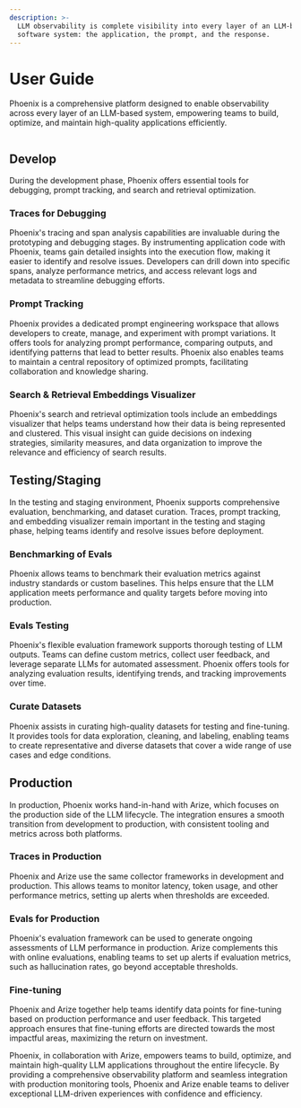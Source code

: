 ```yaml
---
description: >-
  LLM observability is complete visibility into every layer of an LLM-based
  software system: the application, the prompt, and the response.
---
```


# User Guide

Phoenix is a comprehensive platform designed to enable observability across every layer of an LLM-based system, empowering teams to build, optimize, and maintain high-quality applications efficiently.

<figure><img src="https://storage.googleapis.com/arize-assets/phoenix/assets/images/user_guide.png" alt=""><figcaption></figcaption></figure>

## Develop

During the development phase, Phoenix offers essential tools for debugging, prompt tracking, and search and retrieval optimization.

### Traces for Debugging

Phoenix's tracing and span analysis capabilities are invaluable during the prototyping and debugging stages. By instrumenting application code with Phoenix, teams gain detailed insights into the execution flow, making it easier to identify and resolve issues. Developers can drill down into specific spans, analyze performance metrics, and access relevant logs and metadata to streamline debugging efforts.

### Prompt Tracking

Phoenix provides a dedicated prompt engineering workspace that allows developers to create, manage, and experiment with prompt variations. It offers tools for analyzing prompt performance, comparing outputs, and identifying patterns that lead to better results. Phoenix also enables teams to maintain a central repository of optimized prompts, facilitating collaboration and knowledge sharing.

### Search & Retrieval Embeddings Visualizer

Phoenix's search and retrieval optimization tools include an embeddings visualizer that helps teams understand how their data is being represented and clustered. This visual insight can guide decisions on indexing strategies, similarity measures, and data organization to improve the relevance and efficiency of search results.

&#x20;

## Testing/Staging

In the testing and staging environment, Phoenix supports comprehensive evaluation, benchmarking, and dataset curation. Traces, prompt tracking, and embedding visualizer remain important in the testing and staging phase, helping teams identify and resolve issues before deployment.

### Benchmarking of Evals

Phoenix allows teams to benchmark their evaluation metrics against industry standards or custom baselines. This helps ensure that the LLM application meets performance and quality targets before moving into production.

### Evals Testing

Phoenix's flexible evaluation framework supports thorough testing of LLM outputs. Teams can define custom metrics, collect user feedback, and leverage separate LLMs for automated assessment. Phoenix offers tools for analyzing evaluation results, identifying trends, and tracking improvements over time.

### Curate Datasets

Phoenix assists in curating high-quality datasets for testing and fine-tuning. It provides tools for data exploration, cleaning, and labeling, enabling teams to create representative and diverse datasets that cover a wide range of use cases and edge conditions.



## Production

In production, Phoenix works hand-in-hand with Arize, which focuses on the production side of the LLM lifecycle. The integration ensures a smooth transition from development to production, with consistent tooling and metrics across both platforms.&#x20;

### Traces in Production

Phoenix and Arize use the same collector frameworks in development and production. This allows teams to monitor latency, token usage, and other performance metrics, setting up alerts when thresholds are exceeded.

### Evals for Production

Phoenix's evaluation framework can be used to generate ongoing assessments of LLM performance in production. Arize complements this with online evaluations, enabling teams to set up alerts if evaluation metrics, such as hallucination rates, go beyond acceptable thresholds.&#x20;

### Fine-tuning

Phoenix and Arize together help teams identify data points for fine-tuning based on production performance and user feedback. This targeted approach ensures that fine-tuning efforts are directed towards the most impactful areas, maximizing the return on investment.

Phoenix, in collaboration with Arize, empowers teams to build, optimize, and maintain high-quality LLM applications throughout the entire lifecycle. By providing a comprehensive observability platform and seamless integration with production monitoring tools, Phoenix and Arize enable teams to deliver exceptional LLM-driven experiences with confidence and efficiency.

